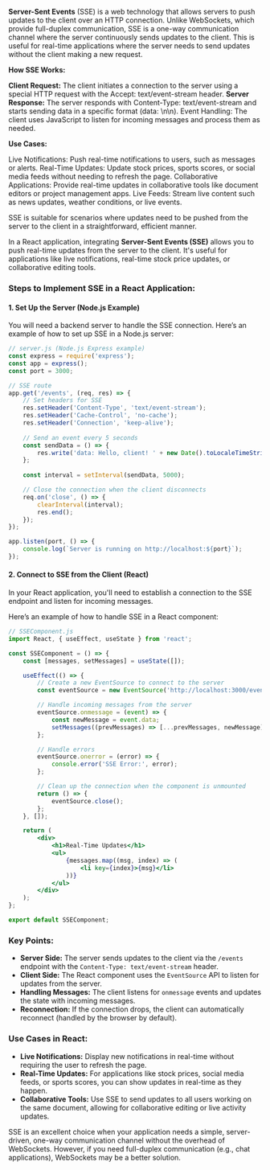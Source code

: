 **Server-Sent Events** (SSE) is a web technology that allows servers to push updates to the client over an HTTP connection. Unlike WebSockets, which provide full-duplex communication, SSE is a one-way communication channel where the server continuously sends updates to the client. This is useful for real-time applications where the server needs to send updates without the client making a new request.

**How SSE Works:**

**Client Request:** The client initiates a connection to the server using a special HTTP request with the Accept: text/event-stream header.
**Server Response:** The server responds with Content-Type: text/event-stream and starts sending data in a specific format (data: <message>\n\n).
Event Handling: The client uses JavaScript to listen for incoming messages and process them as needed.

**Use Cases:**

Live Notifications: Push real-time notifications to users, such as messages or alerts.
Real-Time Updates: Update stock prices, sports scores, or social media feeds without needing to refresh the page.
Collaborative Applications: Provide real-time updates in collaborative tools like document editors or project management apps.
Live Feeds: Stream live content such as news updates, weather conditions, or live events.

SSE is suitable for scenarios where updates need to be pushed from the server to the client in a straightforward, efficient manner.


In a React application, integrating **Server-Sent Events (SSE)** allows you to push real-time updates from the server to the client. It's useful for applications like live notifications, real-time stock price updates, or collaborative editing tools.

### Steps to Implement SSE in a React Application:

#### 1. **Set Up the Server (Node.js Example)**
You will need a backend server to handle the SSE connection. Here’s an example of how to set up SSE in a Node.js server:

```js
// server.js (Node.js Express example)
const express = require('express');
const app = express();
const port = 3000;

// SSE route
app.get('/events', (req, res) => {
    // Set headers for SSE
    res.setHeader('Content-Type', 'text/event-stream');
    res.setHeader('Cache-Control', 'no-cache');
    res.setHeader('Connection', 'keep-alive');
    
    // Send an event every 5 seconds
    const sendData = () => {
        res.write('data: Hello, client! ' + new Date().toLocaleTimeString() + '\n\n');
    };
    
    const interval = setInterval(sendData, 5000);

    // Close the connection when the client disconnects
    req.on('close', () => {
        clearInterval(interval);
        res.end();
    });
});

app.listen(port, () => {
    console.log(`Server is running on http://localhost:${port}`);
});
```

#### 2. **Connect to SSE from the Client (React)**

In your React application, you'll need to establish a connection to the SSE endpoint and listen for incoming messages.

Here’s an example of how to handle SSE in a React component:

```jsx
// SSEComponent.js
import React, { useEffect, useState } from 'react';

const SSEComponent = () => {
    const [messages, setMessages] = useState([]);

    useEffect(() => {
        // Create a new EventSource to connect to the server
        const eventSource = new EventSource('http://localhost:3000/events');

        // Handle incoming messages from the server
        eventSource.onmessage = (event) => {
            const newMessage = event.data;
            setMessages((prevMessages) => [...prevMessages, newMessage]);
        };

        // Handle errors
        eventSource.onerror = (error) => {
            console.error('SSE Error:', error);
        };

        // Clean up the connection when the component is unmounted
        return () => {
            eventSource.close();
        };
    }, []);

    return (
        <div>
            <h1>Real-Time Updates</h1>
            <ul>
                {messages.map((msg, index) => (
                    <li key={index}>{msg}</li>
                ))}
            </ul>
        </div>
    );
};

export default SSEComponent;
```

### Key Points:
- **Server Side:** The server sends updates to the client via the `/events` endpoint with the `Content-Type: text/event-stream` header.
- **Client Side:** The React component uses the `EventSource` API to listen for updates from the server.
- **Handling Messages:** The client listens for `onmessage` events and updates the state with incoming messages.
- **Reconnection:** If the connection drops, the client can automatically reconnect (handled by the browser by default).

### Use Cases in React:
- **Live Notifications:** Display new notifications in real-time without requiring the user to refresh the page.
- **Real-Time Updates:** For applications like stock prices, social media feeds, or sports scores, you can show updates in real-time as they happen.
- **Collaborative Tools:** Use SSE to send updates to all users working on the same document, allowing for collaborative editing or live activity updates.

SSE is an excellent choice when your application needs a simple, server-driven, one-way communication channel without the overhead of WebSockets. However, if you need full-duplex communication (e.g., chat applications), WebSockets may be a better solution.